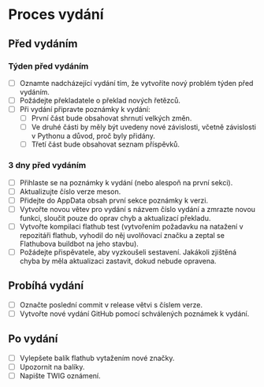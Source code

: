 # Proces vydání

## Před vydáním

### Týden před vydáním
- [ ] Oznamte nadcházející vydání tím, že vytvoříte nový problém týden před vydáním.
- [ ] Požádejte překladatele o překlad nových řetězců.
- [ ] Při vydání připravte poznámky k vydání:
  - [ ] První část bude obsahovat shrnutí velkých změn.
  - [ ] Ve druhé části by měly být uvedeny nové závislosti, včetně závislosti v Pythonu a důvod, proč byly přidány.
  - [ ] Třetí část bude obsahovat seznam příspěvků.

### 3 dny před vydáním
- [ ] Přihlaste se na poznámky k vydání (nebo alespoň na první sekci).
- [ ] Aktualizujte číslo verze meson.
- [ ] Přidejte do AppData obsah první sekce poznámky k verzi.
- [ ] Vytvořte novou větev pro vydání s názvem číslo vydání a zmrazte novou funkci, sloučit pouze do oprav chyb a aktualizací překladu.
- [ ] Vytvořte kompilaci flathub test (vytvořením požadavku na natažení v repozitáři flathub, vyhodil do něj uvolňovací značku a zeptal se Flathubova buildbot na jeho stavbu).
- [ ] Požádejte přispěvatele, aby vyzkoušeli sestavení. Jakákoli zjištěná chyba by měla aktualizaci zastavit, dokud nebude opravena.

## Probíhá vydání
- [ ] Označte poslední commit v release větvi s číslem verze.
- [ ] Vytvořte nové vydání GitHub pomocí schválených poznámek k vydání.

## Po vydání
- [ ] Vylepšete balík flathub vytažením nové značky.
- [ ] Upozornit na balíky.
- [ ] Napište TWIG oznámení.
